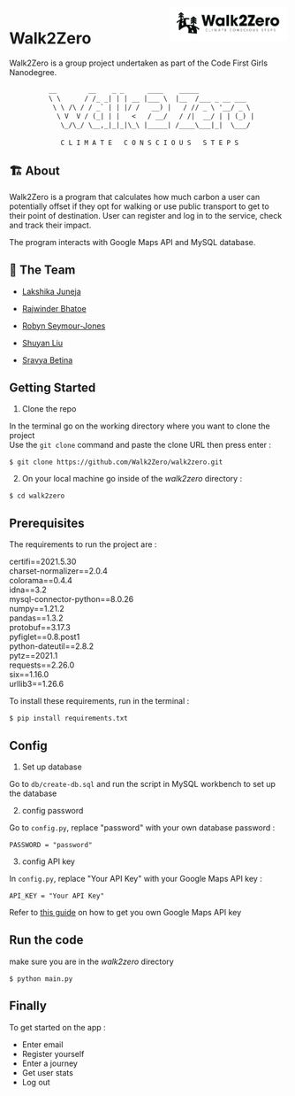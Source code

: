 <img src="https://github.com/Walk2Zero/walk2zero/blob/API_key_guide/screenshots/walk2zero_logo.png?raw=true" alt="Walk2Zero logo" title="Walk2Zero" align="right" height="60" />

# Walk2Zero
Walk2Zero is a group project undertaken as part of the Code First Girls Nanodegree.

              __        __    _ _      ____    _____              
              \ \      / /_ _| | | __ |___ \  |__  /___ _ __ ___  
               \ \ /\ / / _` | | |/ /   __) |   / // _ \ '__/ _ \ 
                \ V  V / (_| | |   <   / __/   / /|  __/ | | (_) |
                 \_/\_/ \__,_|_|_|\_\ |_____| /____\___|_|  \___/ 
                                                                  
                 C L I M A T E   C O N S C I O U S   S T E P S                  


## 🏗 About 
Walk2Zero is a program that calculates how much carbon a user can 
potentially offset if they opt for walking or use public 
transport to get to their point of destination. User can register and 
log in to the service, check and track their impact. 

The program interacts with Google Maps API and MySQL database.

## 👯 The Team‍️

- [Lakshika Juneja](https://github.com/Laksh-13)

- [Rajwinder Bhatoe](https://github.com/rajwinderb)

- [Robyn Seymour-Jones](https://github.com/robynfsj)

- [Shuyan Liu](https://github.com/clemcodes)

- [Sravya Betina](https://github.com/Sravya12379)


## Getting Started

1. Clone the repo<br/>

In the terminal go on the working directory where you want to clone the project<br/>
Use the `git clone` command and paste the clone URL then press enter :

```shell
$ git clone https://github.com/Walk2Zero/walk2zero.git
```

2. On your local machine go inside of the *walk2zero* directory :

```shell
$ cd walk2zero
```

## Prerequisites

The requirements to run the project are :<br/>

certifi==2021.5.30<br/>
charset-normalizer==2.0.4<br/>
colorama==0.4.4<br/>
idna==3.2<br/>
mysql-connector-python==8.0.26<br/>
numpy==1.21.2<br/>
pandas==1.3.2<br/>
protobuf==3.17.3<br/>
pyfiglet==0.8.post1<br/>
python-dateutil==2.8.2<br/>
pytz==2021.1<br/>
requests==2.26.0<br/>
six==1.16.0<br/>
urllib3==1.26.6

To install these requirements, run in the terminal :

```shell
$ pip install requirements.txt
```

## Config

1. Set up database

Go to `db/create-db.sql` and run the script in MySQL workbench to set up the database

2. config password 

Go to `config.py`, replace "password" with your own database password :
```shell
PASSWORD = "password"
```

3. config API key

In `config.py`, replace "Your API Key" with your Google Maps API key :

```shell
API_KEY = "Your API Key"
```

Refer to <a href="https://github.com/Walk2Zero/walk2zero/blob/API_key_guide/API_key_guide.md" target="_blank">this guide</a> on how to get you own Google Maps API key


## Run the code
make sure you are in the *walk2zero* directory

```shell
$ python main.py
```

## Finally 
To get started on the app :
- Enter email
- Register yourself
- Enter a journey
- Get user stats
- Log out








